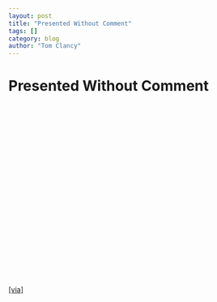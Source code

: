 ```yaml
---
layout: post
title: "Presented Without Comment"
tags: []
category: blog
author: "Tom Clancy"
---
```


# Presented Without Comment

<object width="425" height="344"><param name="movie" value="http://www.youtube.com/v/EDyDz8WeiM4&hl=en&fs=1"></param><param name="allowFullScreen" value="true"></param><param name="allowscriptaccess" value="always"></param><embed src="http://www.youtube.com/v/EDyDz8WeiM4&hl=en&fs=1" type="application/x-shockwave-flash" allowscriptaccess="always" allowfullscreen="true" width="425" height="344"></embed></object>

<p><a href="http://www.chordstrike.com/2008/12/even-in-a-reces.html" onclick="window.open(this.href); return false;">[via]</a></p>
